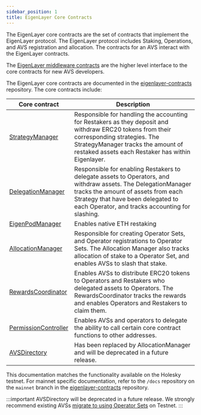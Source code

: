 ```yaml
---
sidebar_position: 1
title: EigenLayer Core Contracts
---
```


The EigenLayer core contracts are the set of contracts that implement the EigenLayer protocol. The EigenLayer protocol includes
Staking, Operations, and AVS registration and allocation. The contracts for an AVS interact with the EigenLayer contracts. 

The [EigenLayer middleware contracts](middleware-contracts.md) are the higher level interface to the core contracts for new AVS developers. 

The EigenLayer core contracts are documented in the [eigenlayer-contracts](https://github.com/Layr-Labs/eigenlayer-contracts) repository. The core contracts include: 

| Core contract            | Description                                                                                                                                                                                                                                  | 
|--------------------------|----------------------------------------------------------------------------------------------------------------------------------------------------------------------------------------------------------------------------------------------|
| [StrategyManager](https://github.com/Layr-Labs/eigenlayer-contracts/tree/testnet-holesky/docs#strategymanager)      | Responsible for handling the accounting for Restakers as they deposit and withdraw ERC20 tokens from their corresponding strategies. The StrategyManager tracks the amount of restaked assets each Restaker has within Eigenlayer.           |
| [DelegationManager](https://github.com/Layr-Labs/eigenlayer-contracts/tree/testnet-holesky/docs#delegationmanager)    | Responsible for enabling Restakers to delegate assets to Operators, and withdraw assets. The DelegationManager tracks the amount of assets from each Strategy that have been delegated to each Operator, and tracks accounting for slashing. | 
| [EigenPodManager](https://github.com/Layr-Labs/eigenlayer-contracts/tree/testnet-holesky/docs#eigenpodmanager)      | Enables native ETH restaking                                                                                                                                                                                                                 | 
| [AllocationManager](https://github.com/Layr-Labs/eigenlayer-contracts/tree/testnet-holesky/docs#allocationmanager)    | Responsible for creating Operator Sets, and Operator registrations to Operator Sets. The Allocation Manager also tracks allocation of stake to a Operator Set, and enables AVSs to slash that stake.                                         
| [RewardsCoordinator](https://github.com/Layr-Labs/eigenlayer-contracts/tree/testnet-holesky/docs#allocationmanager)   | Enables AVSs to distribute ERC20 tokens to Operators and Restakers who delegated assets to Operators. The RewardsCoordinator tracks the rewards and enables Operators and Restakers to claim them.
| [PermissionController](https://github.com/Layr-Labs/eigenlayer-contracts/tree/testnet-holesky/docs#permissioncontroller) |Enables AVSs and operators to delegate the ability to call certain core contract functions to other addresses.|
| [AVSDirectory](https://github.com/Layr-Labs/eigenlayer-contracts/tree/testnet-holesky/docs#avsdirectory)         | Has been replaced by AllocationManager and will be deprecated in a future release. | 

This documentation matches the functionality available on the Holesky testnet. For mainnet
specific documentation, refer to the `/docs` repository on the `mainnet` branch in the [eigenlayer-contracts](https://github.com/Layr-Labs/eigenlayer-contracts)
repository.

:::important
AVSDirectory will be deprecated in a future release. We strongly recommend existing AVSs [migrate to using Operator Sets](../../HowTo/slashing/migrate-to-operatorsets.md)
on Testnet.
:::